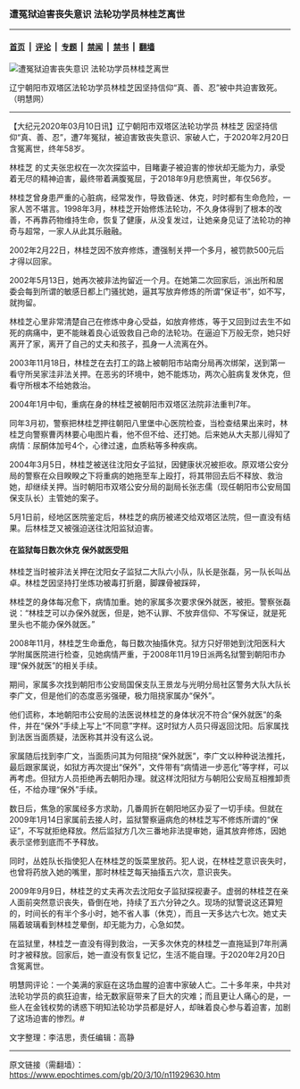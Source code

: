 ### 遭冤狱迫害丧失意识 法轮功学员林桂芝离世

---

#### [首页](../../../..?n11929630) &nbsp;|&nbsp; [评论](../../../../../epoch-comment?n11929630) &nbsp;|&nbsp; [专题](../../../../../epoch-special?n11929630) &nbsp;|&nbsp; [禁闻](../../../../../epoch-news?n11929630) &nbsp;|&nbsp; [禁书](../../../../../books?n11929630) &nbsp;|&nbsp; [翻墙](https://github.com/gfw-breaker/nogfw/blob/master/README.md?n11929630)


<div><img alt="遭冤狱迫害丧失意识 法轮功学员林桂芝离世" class="attachment-djy_600_400 size-djy_600_400 wp-post-image" src="https://i.epochtimes.com/assets/uploads/2020/03/5414aa0b0518bb4a0da3e398ecff166b-600x400.jpg"/>
<div class="caption">
 <p>
  辽宁朝阳市双塔区法轮功学员林桂芝因坚持信仰“真、善、忍”被中共迫害致死。（明慧网）
 </p>
</div></div><hr/><div class="post_content" id="artbody" itemprop="articleBody">
 <!-- article content begin -->
 <p>
  【大纪元2020年03月10日讯】辽宁朝阳市双塔区法轮功学员
  <ok href="https://www.epochtimes.com/gb/tag/%E6%9E%97%E6%A1%82%E8%8A%9D.html">
   林桂芝
  </ok>
  因坚持信仰“真、善、忍”，遭7年冤狱，被迫害致丧失意识、家破人亡，于2020年2月20日含冤离世，终年58岁。
 </p>
 <p>
  <ok href="https://www.epochtimes.com/gb/tag/%E6%9E%97%E6%A1%82%E8%8A%9D.html">
   林桂芝
  </ok>
  的丈夫张忠权在一次次探监中，目睹妻子被迫害的惨状却无能为力，承受着无尽的精神迫害，最终带着满腹冤屈，于2018年9月悲愤离世，年仅56岁。
 </p>
 <p>
  林桂芝曾身患严重的心脏病，经常发作，导致昏迷、休克，时时都有生命危险，一家人苦不堪言。1998年3月，林桂芝开始修炼法轮功，不久身体得到了根本的改善，不再靠药物维持生命，恢复了健康，从没复发过，让她亲身见证了法轮功的神奇与超常，一家人从此其乐融融。
 </p>
 <p>
  2002年2月22日，林桂芝因不放弃修炼，遭强制关押一个多月，被罚款500元后才得以回家。
 </p>
 <p>
  2002年5月13日，她再次被非法拘留近一个月。在她第二次回家后，派出所和居委会每到所谓的敏感日都上门骚扰她，逼其写放弃修炼的所谓“保证书”，如不写，就拘留。
 </p>
 <p>
  林桂芝心里非常清楚自己在修炼中身心受益，如放弃修炼，等于又回到过去生不如死的病痛中，更不能昧着良心诋毁救自己命的法轮功。在逼迫下万般无奈，她只好离开了家，离开了自己的丈夫和孩子，孤身一人流离在外。
 </p>
 <p>
  2003年11月18日，林桂芝在去打工的路上被朝阳市站南分局再次绑架，送到第一看守所吴家洼非法关押。在恶劣的环境中，她不能炼功，两次心脏病复发休克，但看守所根本不给她救治。
 </p>
 <p>
  2004年1月中旬，重病在身的林桂芝被朝阳市双塔区法院非法重判7年。
 </p>
 <p>
  同年3月初，警察把林桂芝押往朝阳八里堡中心医院检查，当检查结果出来时，林桂芝向警察曹丙林要心电图片看，他不但不给、还打她。后来她从大夫那儿得知了病情：尿酮体加号4个，心律过速，血质粘等多种疾病。
 </p>
 <p>
  2004年3月5日，林桂芝被送往沈阳女子监狱，因健康状况被拒收。原双塔公安分局的警察在众目睽睽之下将重病的她拖至车上殴打，将其带回去后不释放、救治她，却继续关押。当时朝阳市双塔公安分局的副局长张志儒（现任朝阳市公安局国保支队长）主管她的案子。
 </p>
 <p>
  5月1日前，经地区医院鉴定后，林桂芝的病历被递交给双塔区法院，但一直没有结果。后林桂芝又被强迫送往沈阳监狱迫害。
 </p>
 <h4>
  <b>
   在监狱每日数次休克 保外就医受阻
  </b>
 </h4>
 <p>
  林桂芝当时被非法关押在沈阳女子监狱二大队六小队，队长是张磊，另一队长叫丛卓。林桂芝因坚持打坐炼功被毒打折磨，脚踝骨被踩碎，
 </p>
 <p>
  林桂芝的身体每况愈下，病情加重。她的家属多次要求保外就医，被拒。警察张磊说：“林桂芝可以办保外就医，但是，她不认罪、不放弃信仰、不写保证，就是死里头也不能办保外就医。”
 </p>
 <p>
  2008年11月，林桂芝生命垂危，每日数次抽搐休克。狱方只好带她到沈阳医科大学附属医院进行检查，见她病情严重，于2008年11月19日派两名狱警到朝阳市办理“保外就医”的相关手续。
 </p>
 <p>
  期间，家属多次找到朝阳市公安局国保支队王景龙与光明分局社区警务大队大队长李广文，但是他们的态度恶劣强硬，极力阻挠家属办“保外”。
 </p>
 <p>
  他们谎称，本地朝阳市公安局的法医说林桂芝的身体状况不符合“保外就医”的条件，并在“保外”手续上写上“不同意”字样。这时狱方人员只得返回沈阳。后家属找到法医当面质疑，法医称其并没有这么说。
 </p>
 <p>
  家属随后找到李广文，当面质问其为何阻挠“保外就医”，李广文以种种说法推托，最后跟家属说，如狱方再次提出“保外”，文件带有“病情进一步恶化”等字样，可以再考虑。但狱方人员拒绝再去朝阳办理。就这样沈阳狱方与朝阳公安局互相推卸责任，不给办理“保外”手续。
 </p>
 <p>
  数日后，焦急的家属经多方求助，几番周折在朝阳地区办妥了一切手续。但就在2009年1月14日家属前去接人时，监狱警察逼病危的林桂芝写不修炼所谓的“保证”，不写就拒绝释放。然后监狱方几次三番地非法提审她，逼其放弃修炼，因她表示坚修到底而不予释放。
 </p>
 <p>
  同时，丛姓队长指使犯人在林桂芝的饭菜里放药。犯人说，在林桂芝意识丧失时，也曾将药放入她的嘴里，那时林桂芝每天抽搐五六次，意识丧失。
 </p>
 <p>
  2009年9月9日，林桂芝的丈夫再次去沈阳女子监狱探视妻子。虚弱的林桂芝在亲人面前突然意识丧失，昏倒在地，持续了五六分钟之久。现场的狱警说这还算短的，时间长的有半个多小时，她不省人事（休克），而且一天多达六七次。她丈夫隔着玻璃看到林桂芝晕倒，却无能为力，心急如焚。
 </p>
 <p>
  在监狱里，林桂芝一直没有得到救治，一天多次休克的林桂芝一直拖延到7年刑满时才被释放。回家后，她一直没有恢复记忆，生活不能自理。于2020年2月20日含冤离世。
 </p>
 <p>
  明慧网评论：一个美满的家庭在这场血腥的迫害中家破人亡。二十多年来，中共对法轮功学员的疯狂迫害，给无数家庭带来了巨大的灾难；而且更让人痛心的是，一些人在金钱权势的诱惑下明知法轮功学员都是好人，却昧着良心参与着迫害，加剧了这场迫害的惨烈。#
 </p>
 <p>
  文字整理：李洁思，责任编辑：高静
 </p>
 <!-- article content end -->
 <div id="below_article_ad">
 </div>
</div>


---

原文链接（需翻墙）：https://www.epochtimes.com/gb/20/3/10/n11929630.htm